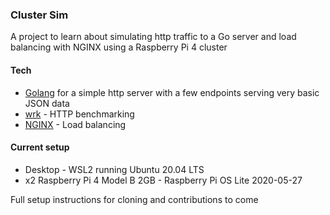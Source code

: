 ### Cluster Sim

A project to learn about simulating http traffic to a Go server and load balancing with NGINX using a Raspberry Pi 4 cluster

#### Tech
- [Golang](https://golang.org/) for a simple http server with a few endpoints serving very basic JSON data
- [wrk](https://github.com/wg/wrk) - HTTP benchmarking
- [NGINX](https://nginx.org/en/) - Load balancing

#### Current setup
- Desktop - WSL2 running Ubuntu 20.04 LTS
- x2 Raspberry Pi 4 Model B 2GB - Raspberry Pi OS Lite 2020-05-27

Full setup instructions for cloning and contributions to come